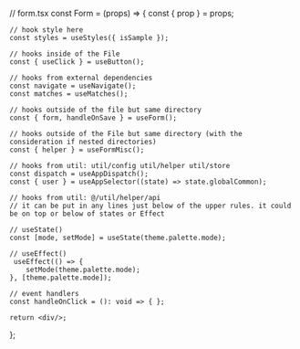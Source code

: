 // form.tsx
const Form = (props) => {
    const { prop } = props;

    // hook style here
    const styles = useStyles({ isSample });

    // hooks inside of the File
    const { useClick } = useButton();

    // hooks from external dependencies
    const navigate = useNavigate();
    const matches = useMatches();

    // hooks outside of the file but same directory
    const { form, handleOnSave } = useForm();

    // hooks outside of the File but same directory (with the consideration if nested directories)
    const { helper } = useFormMisc();

    // hooks from util: util/config util/helper util/store
    const dispatch = useAppDispatch();
    const { user } = useAppSelector((state) => state.globalCommon);

    // hooks from util: @/util/helper/api
    // it can be put in any lines just below of the upper rules. it could be on top or below of states or Effect

    // useState()
    const [mode, setMode] = useState(theme.palette.mode);

    // useEffect()
     useEffect(() => {
        setMode(theme.palette.mode);
    }, [theme.palette.mode]);

    // event handlers
    const handleOnClick = (): void => { };

    return <div/>;
};
